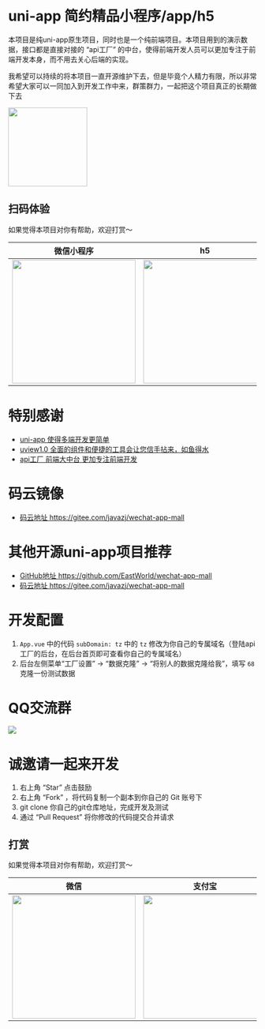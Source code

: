 # uni-app 简约精品小程序/app/h5

本项目是纯uni-app原生项目，同时也是一个纯前端项目。本项目用到的演示数据，接口都是直接对接的 “api工厂” 的中台，使得前端开发人员可以更加专注于前端开发本身，而不用去关心后端的实现。

我希望可以持续的将本项目一直开源维护下去，但是毕竟个人精力有限，所以非常希望大家可以一同加入到开发工作中来，群策群力，一起把这个项目真正的长期做下去

<img src="https://7.s2m.cc/2022/02/10/d7a52fb7-e123-483b-80ac-1d4227d4f758.png" height="160px">

## 扫码体验

如果觉得本项目对你有帮助，欢迎打赏～

| 微信小程序 | h5 | Android | ios
| :------: | :------: | :------: | :------: |
| <img src="https://dcdn.it120.cc/2021/10/26/17c24b13-d8bf-45c9-a05f-f1da2db15c8c.jpeg" height="250px"> | <img src="https://7.s2m.cc/2022/02/10/7d64d22a-e8df-4a3f-a4bd-e225ab75a664.png" height="250px"> | <img src="https://7.s2m.cc/2022/02/10/8a821d64-9fdf-4db0-9a26-f88821059406.png" height="250px"> | <img src="https://7.s2m.cc/2022/02/10/eea560d0-6ede-470b-8a9a-68ed19e1984a.png" height="250px"> |

# 特别感谢

- [uni-app 使得多端开发更简单](hhttps://uniapp.dcloud.io/)
- [uview1.0 全面的组件和便捷的工具会让您信手拈来，如鱼得水](https://v1.uviewui.com/)
- [api工厂 前端大中台 更加专注前端开发](https://www.it120.cc/)

# 码云镜像

- [ 码云地址 https://gitee.com/javazj/wechat-app-mall ](https://gitee.com/javazj/wechat-app-mall)

# 其他开源uni-app项目推荐

- [ GitHub地址 https://github.com/EastWorld/wechat-app-mall ](https://github.com/EastWorld/wechat-app-mall)
- [ 码云地址 https://gitee.com/javazj/wechat-app-mall ](https://gitee.com/javazj/wechat-app-mall)

# 开发配置

1. `App.vue` 中的代码 `subDomain: tz` 中的 `tz` 修改为你自己的专属域名（登陆api工厂的后台，在后台首页即可查看你自己的专属域名）
2. 后台左侧菜单“工厂设置” -> “数据克隆” -> “将别人的数据克隆给我”，填写 `68` 克隆一份测试数据

# QQ交流群

<img src="https://7.s2m.cc/2021/12/28/ec609c83-6adb-49bf-96b2-002b7dbdcf01.png">


# 诚邀请一起来开发

1. 右上角 “Star” 点击鼓励
2. 右上角 “Fork” ，将代码复制一个副本到你自己的 Git 账号下
3. git clone 你自己的git仓库地址，完成开发及测试
4. 通过 “Pull Request” 将你修改的代码提交合并请求


## 打赏

如果觉得本项目对你有帮助，欢迎打赏～

| 微信 | 支付宝 |
| :------: | :------: |
| <img src="https://7.s2m.cc/2021/12/28/19e8851d-9a53-49bc-a4e6-055994b7876f.jpeg" height="250px"> | <img src="https://7.s2m.cc/2021/12/28/8e373db9-f468-43fb-8ca7-63a997439010.jpeg" height="250px"> |
